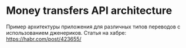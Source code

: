 # Money transfers API architecture
Пример архитектуры приложения для различных типов переводов с использованием дженериков. 
Статья на хабре: https://habr.com/post/423655/
